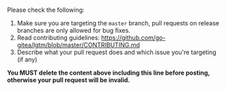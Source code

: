 Please check the following:

1. Make sure you are targeting the `master` branch, pull requests on release branches are only allowed for bug fixes.
2. Read contributing guidelines: https://github.com/go-gitea/lgtm/blob/master/CONTRIBUTING.md
3. Describe what your pull request does and which issue you're targeting (if any)

**You MUST delete the content above including this line before posting, otherwise your pull request will be invalid.**
